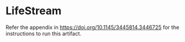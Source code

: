 # LifeStream
Refer the appendix in https://doi.org/10.1145/3445814.3446725 for the instructions to run this artifact.
